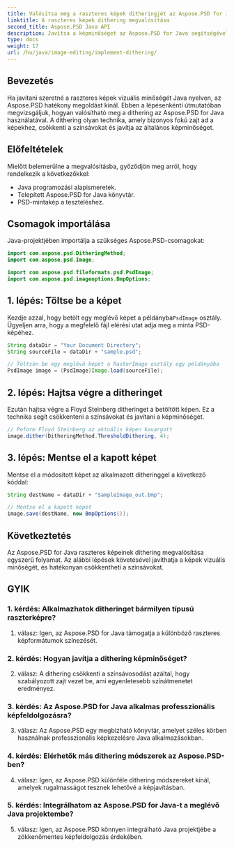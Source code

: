 ```yaml
---
title: Valósítsa meg a raszteres képek ditheringjét az Aspose.PSD for Java-ban
linktitle: A raszteres képek dithering megvalósítása
second_title: Aspose.PSD Java API
description: Javítsa a képminőséget az Aspose.PSD for Java segítségével. Kövesse lépésenkénti útmutatónkat a dithering megvalósításához és a színsávok megszüntetéséhez.
type: docs
weight: 17
url: /hu/java/image-editing/implement-dithering/
---
```

## Bevezetés

Ha javítani szeretné a raszteres képek vizuális minőségét Java nyelven, az Aspose.PSD hatékony megoldást kínál. Ebben a lépésenkénti útmutatóban megvizsgáljuk, hogyan valósítható meg a dithering az Aspose.PSD for Java használatával. A dithering olyan technika, amely bizonyos fokú zajt ad a képekhez, csökkenti a színsávokat és javítja az általános képminőséget.

## Előfeltételek

Mielőtt belemerülne a megvalósításba, győződjön meg arról, hogy rendelkezik a következőkkel:

- Java programozási alapismeretek.
- Telepített Aspose.PSD for Java könyvtár.
- PSD-mintakép a teszteléshez.

## Csomagok importálása

Java-projektjében importálja a szükséges Aspose.PSD-csomagokat:

```java
import com.aspose.psd.DitheringMethod;
import com.aspose.psd.Image;

import com.aspose.psd.fileformats.psd.PsdImage;
import com.aspose.psd.imageoptions.BmpOptions;
```

## 1. lépés: Töltse be a képet

 Kezdje azzal, hogy betölt egy meglévő képet a példányba`PsdImage` osztály. Ügyeljen arra, hogy a megfelelő fájl elérési utat adja meg a minta PSD-képéhez.

```java
String dataDir = "Your Document Directory";
String sourceFile = dataDir + "sample.psd";

// Töltsön be egy meglévő képet a RasterImage osztály egy példányába
PsdImage image = (PsdImage)Image.load(sourceFile);
```

## 2. lépés: Hajtsa végre a ditheringet

Ezután hajtsa végre a Floyd Steinberg ditheringet a betöltött képen. Ez a technika segít csökkenteni a színsávokat és javítani a képminőséget.

```java
// Peform Floyd Steinberg az aktuális képen kavargott
image.dither(DitheringMethod.ThresholdDithering, 4);
```

## 3. lépés: Mentse el a kapott képet

Mentse el a módosított képet az alkalmazott ditheringgel a következő kóddal:

```java
String destName = dataDir + "SampleImage_out.bmp";

// Mentse el a kapott képet
image.save(destName, new BmpOptions());
```

## Következtetés

Az Aspose.PSD for Java raszteres képeinek dithering megvalósítása egyszerű folyamat. Az alábbi lépések követésével javíthatja a képek vizuális minőségét, és hatékonyan csökkentheti a színsávokat.

## GYIK

### 1. kérdés: Alkalmazhatok ditheringet bármilyen típusú raszterképre?

1. válasz: Igen, az Aspose.PSD for Java támogatja a különböző raszteres képformátumok színezését.

### 2. kérdés: Hogyan javítja a dithering képminőséget?

2. válasz: A dithering csökkenti a színsávosodást azáltal, hogy szabályozott zajt vezet be, ami egyenletesebb színátmenetet eredményez.

### 3. kérdés: Az Aspose.PSD for Java alkalmas professzionális képfeldolgozásra?

3. válasz: Az Aspose.PSD egy megbízható könyvtár, amelyet széles körben használnak professzionális képkezelésre Java alkalmazásokban.

### 4. kérdés: Elérhetők más dithering módszerek az Aspose.PSD-ben?

4. válasz: Igen, az Aspose.PSD különféle dithering módszereket kínál, amelyek rugalmasságot tesznek lehetővé a képjavításban.

### 5. kérdés: Integrálhatom az Aspose.PSD for Java-t a meglévő Java projektembe?

5. válasz: Igen, az Aspose.PSD könnyen integrálható Java projektjébe a zökkenőmentes képfeldolgozás érdekében.